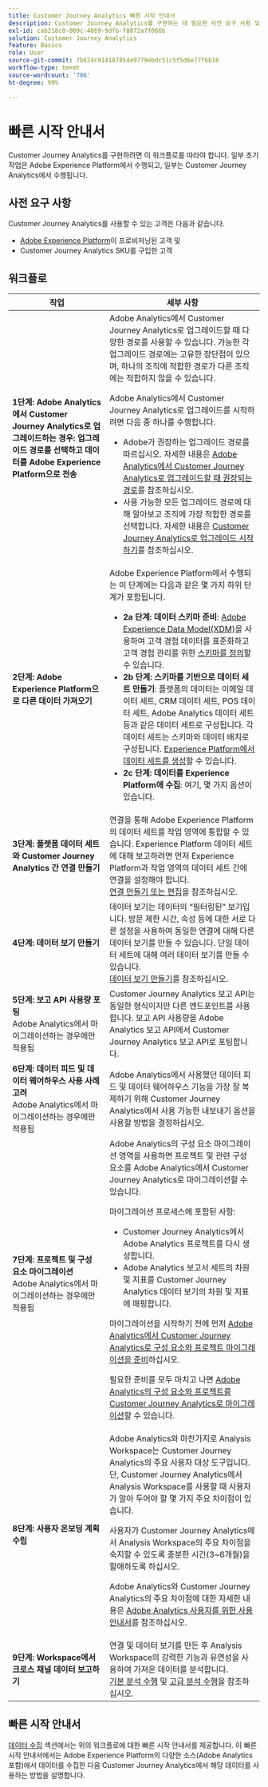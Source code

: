 ```yaml
---
title: Customer Journey Analytics 빠른 시작 안내서
description: Customer Journey Analytics를 구현하는 데 필요한 사전 요구 사항 및 워크플로를 이해합니다.
exl-id: cab218c0-009c-4669-9dfb-f8872a7f066b
solution: Customer Journey Analytics
feature: Basics
role: User
source-git-commit: 7b824c914187854e9779ebdc51c5f5d6e77f6b16
workflow-type: tm+mt
source-wordcount: '786'
ht-degree: 99%

---
```


# 빠른 시작 안내서

Customer Journey Analytics를 구현하려면 이 워크플로를 따라야 합니다. 일부 초기 작업은 Adobe Experience Platform에서 수행되고, 일부는 Customer Journey Analytics에서 수행됩니다.

## 사전 요구 사항

Customer Journey Analytics를 사용할 수 있는 고객은 다음과 같습니다.

* [Adobe Experience Platform](https://www.adobe.com/kr/experience-platform.html)이 프로비저닝된 고객 및
* Customer Journey Analytics SKU를 구입한 고객

## 워크플로

| 작업 | 세부 사항 |
| --- | --- |
| **1단계: Adobe Analytics에서 Customer Journey Analytics로 업그레이드하는 경우: 업그레이드 경로를 선택하고 데이터를 Adobe Experience Platform으로 전송** | Adobe Analytics에서 Customer Journey Analytics로 업그레이드할 때 다양한 경로를 사용할 수 있습니다. 가능한 각 업그레이드 경로에는 고유한 장단점이 있으며, 하나의 조직에 적합한 경로가 다른 조직에는 적합하지 않을 수 있습니다. <p>Adobe Analytics에서 Customer Journey Analytics로 업그레이드를 시작하려면 다음 중 하나를 수행합니다.</p><ul><li>Adobe가 권장하는 업그레이드 경로를 따르십시오. 자세한 내용은 [Adobe Analytics에서 Customer Journey Analytics로 업그레이드할 때 권장되는 경로](/help/getting-started/cja-upgrade/cja-upgrade-recommendations.md)를 참조하십시오.</li><li>사용 가능한 모든 업그레이드 경로에 대해 알아보고 조직에 가장 적합한 경로를 선택합니다. 자세한 내용은 [Customer Journey Analytics로 업그레이드 시작하기](/help/getting-started/cja-upgrade/cja-upgrade-getstarted.md)를 참조하십시오.</li></ul> |
| **2단계: Adobe Experience Platform으로 다른 데이터 가져오기** | Adobe Experience Platform에서 수행되는 이 단계에는 다음과 같은 몇 가지 하위 단계가 포함됩니다.<ul><li>**2a 단계: 데이터 스키마 준비**: [Adobe Experience Data Model(XDM)](https://experienceleague.adobe.com/kr/docs/experience-platform/xdm/home.html?lang=ko-KR)을 사용하여 고객 경험 데이터를 표준화하고 고객 경험 관리를 위한 [스키마를 정의](https://experienceleague.adobe.com/kr/docs/experience-platform/xdm/tutorials/create-schema-ui.html?lang=ko-KR)할 수 있습니다.</li><li>**2b 단계: 스키마를 기반으로 데이터 세트 만들기**: 플랫폼의 데이터는 이메일 데이터 세트, CRM 데이터 세트, POS 데이터 세트, Adobe Analytics 데이터 세트 등과 같은 데이터 세트로 구성됩니다. 각 데이터 세트는 스키마와 데이터 배치로 구성됩니다. [Experience Platform에서 데이터 세트를 생성](https://experienceleague.adobe.com/kr/docs/platform-learn/getting-started-for-data-architects-and-data-engineers/create-datasets.html?lang=ko-KR)할 수 있습니다.</li><li>**2c 단계: 데이터를 Experience Platform에 수집**: 여기, 몇 가지 옵션이 있습니다.</li></ul> |
| **3단계: 플랫폼 데이터 세트와 Customer Journey Analytics 간 연결 만들기** | 연결을 통해 Adobe Experience Platform의 데이터 세트를 작업 영역에 통합할 수 있습니다. Experience Platform 데이터 세트에 대해 보고하려면 먼저 Experience Platform과 작업 영역의 데이터 세트 간에 연결을 설정해야 합니다.<br>[연결 만들기 또는 편집](/help/connections/create-connection.md)을 참조하십시오. |
| **4단계: 데이터 보기 만들기** | 데이터 보기는 데이터의 “필터링된” 보기입니다. 방문 제한 시간, 속성 등에 대한 서로 다른 설정을 사용하여 동일한 연결에 대해 다른 데이터 보기를 만들 수 있습니다. 단일 데이터 세트에 대해 여러 데이터 보기를 만들 수 있습니다.<br>[데이터 보기 만들기](/help/data-views/create-dataview.md)를 참조하십시오. |
| **5단계: 보고 API 사용량 포팅**</br> Adobe Analytics에서 마이그레이션하는 경우에만 적용됨 | Customer Journey Analytics 보고 API는 동일한 형식이지만 다른 엔드포인트를 사용합니다. 보고 API 사용량을 Adobe Analytics 보고 API에서 Customer Journey Analytics 보고 API로 포팅합니다. |
| **6단계: 데이터 피드 및 데이터 웨어하우스 사용 사례 고려**</br> Adobe Analytics에서 마이그레이션하는 경우에만 적용됨 | Adobe Analytics에서 사용했던 데이터 피드 및 데이터 웨어하우스 기능을 가장 잘 복제하기 위해 Customer Journey Analytics에서 사용 가능한 내보내기 옵션을 사용할 방법을 결정하십시오. <!-- link to docs Rob is creating --> |
| **7단계: 프로젝트 및 구성 요소 마이그레이션**</br> Adobe Analytics에서 마이그레이션하는 경우에만 적용됨 | Adobe Analytics의 구성 요소 마이그레이션 영역을 사용하면 프로젝트 및 관련 구성 요소를 Adobe Analytics에서 Customer Journey Analytics로 마이그레이션할 수 있습니다.<p>마이그레이션 프로세스에 포함된 사항:</p><ul><li>Customer Journey Analytics에서 Adobe Analytics 프로젝트를 다시 생성합니다.</li><li>Adobe Analytics 보고서 세트의 차원 및 지표를 Customer Journey Analytics 데이터 보기의 차원 및 지표에 매핑합니다.</li></ul><p>마이그레이션을 시작하기 전에 먼저 [Adobe Analytics에서 Customer Journey Analytics로 구성 요소와 프로젝트 마이그레이션을 준비](https://experienceleague.adobe.com/kr/docs/analytics/admin/admin-tools/component-migration/prepare-component-migration.html)하십시오.</p><p>필요한 준비를 모두 마치고 나면 [Adobe Analytics의 구성 요소와 프로젝트를 Customer Journey Analytics로 마이그레이션](https://experienceleague.adobe.com/kr/docs/analytics/admin/admin-tools/component-migration/component-migration.html)할 수 있습니다.</p> |
| **8단계: 사용자 온보딩 계획 수립** | Adobe Analytics와 마찬가지로 Analysis Workspace는 Customer Journey Analytics의 주요 사용자 대상 도구입니다. 단, Customer Journey Analytics에서 Analysis Workspace를 사용할 때 사용자가 알아 두어야 할 몇 가지 주요 차이점이 있습니다.<p>사용자가 Customer Journey Analytics에서 Analysis Workspace의 주요 차이점을 숙지할 수 있도록 충분한 시간(3~6개월)을 할애하도록 하십시오.</p><p>Adobe Analytics와 Customer Journey Analytics의 주요 차이점에 대한 자세한 내용은 [Adobe Analytics 사용자를 위한 사용 안내서](/help/getting-started/aa-to-cja-user.md)를 참조하십시오.</p> |
| **9단계: Workspace에서 크로스 채널 데이터 보고하기** | 연결 및 데이터 보기를 만든 후 Analysis Workspace의 강력한 기능과 유연성을 사용하여 가져온 데이터를 분석합니다.<br>[기본 분석 수행](/help/analysis-workspace/perform-basic-analysis.md) 및 [고급 분석 수행](/help/analysis-workspace/perform-adv-analysis.md)을 참조하십시오. |

## 빠른 시작 안내서

[데이터 수집](../data-ingestion/data-ingestion.md) 섹션에서는 위의 워크플로에 대한 빠른 시작 안내서를 제공합니다. 이 빠른 시작 안내서에서는 Adobe Experience Platform의 다양한 소스(Adobe Analytics 포함)에서 데이터를 수집한 다음 Customer Journey Analytics에서 해당 데이터를 사용하는 방법을 설명합니다.
